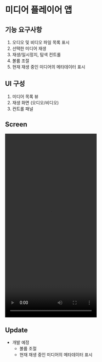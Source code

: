 미디어 플레이어 앱
==========

## **기능 요구사항**

1. 오디오 및 비디오 파일 목록 표시
2. 선택한 미디어 재생
3. 재생/일시정지, 탐색 컨트롤
4. 볼륨 조절
5. 현재 재생 중인 미디어의 메타데이터 표시

## **UI 구성**

1. 미디어 목록 뷰
2. 재생 화면 (오디오/비디오)
3. 컨트롤 패널


## Screen

<video src="https://github.com/jihyeep/MediaPlayerApp/assets/122449708/eaf12193-2aa7-45d3-a0cb-2aec672122ab" width="300" height="600" controls>
</video>

## Update

- 개발 예정
  - 볼륨 조절
  - 현재 재생 중인 미디어의 메타데이터 표시
